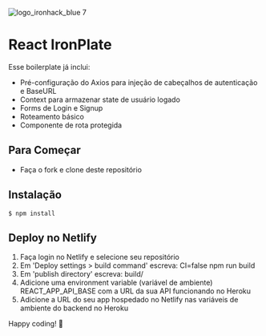 ![logo_ironhack_blue 7](https://user-images.githubusercontent.com/23629340/40541063-a07a0a8a-601a-11e8-91b5-2f13e4e6b441.png)

# React IronPlate

Esse boilerplate já inclui:

- Pré-configuração do Axios para injeção de cabeçalhos de autenticação e BaseURL
- Context para armazenar state de usuário logado
- Forms de Login e Signup
- Roteamento básico
- Componente de rota protegida

## Para Começar

- Faça o fork e clone deste repositório

## Instalação

```shell
$ npm install
```

## Deploy no Netlify

1. Faça login no Netlify e selecione seu repositório
2. Em 'Deploy settings > build command' escreva: CI=false npm run build
3. Em 'publish directory' escreva: build/
4. Adicione uma environment variable (variável de ambiente) REACT_APP_API_BASE com a URL da sua API funcionando no Heroku
5. Adicione a URL do seu app hospedado no Netlify nas variáveis de ambiente do backend no Heroku

Happy coding! 💙
